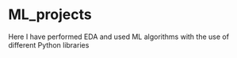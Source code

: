 # ML_projects
Here I have performed EDA and used ML algorithms with the use of different Python libraries
